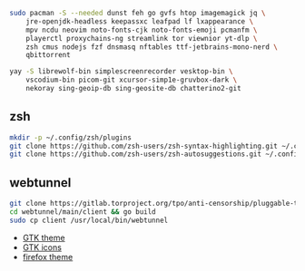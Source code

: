 ```bash
sudo pacman -S --needed dunst feh go gvfs htop imagemagick jq \
	jre-openjdk-headless keepassxc leafpad lf lxappearance \
	mpv ncdu neovim noto-fonts-cjk noto-fonts-emoji pcmanfm \
	playerctl proxychains-ng streamlink tor viewnior yt-dlp \
	zsh cmus nodejs fzf dnsmasq nftables ttf-jetbrains-mono-nerd \
	qbittorrent
```
```bash
yay -S librewolf-bin simplescreenrecorder vesktop-bin \
	vscodium-bin picom-git xcursor-simp1e-gruvbox-dark \
	nekoray sing-geoip-db sing-geosite-db chatterino2-git
```
## zsh
```bash
mkdir -p ~/.config/zsh/plugins
git clone https://github.com/zsh-users/zsh-syntax-highlighting.git ~/.config/zsh/plugins/zsh-syntax-highlighting
git clone https://github.com/zsh-users/zsh-autosuggestions.git ~/.config/zsh/plugins/zsh-autosuggestions
```
## webtunnel
```bash
git clone https://gitlab.torproject.org/tpo/anti-censorship/pluggable-transports/webtunnel
cd webtunnel/main/client && go build
sudo cp client /usr/local/bin/webtunnel
```
- [GTK theme](https://github.com/Fausto-Korpsvart/Gruvbox-GTK-Theme)
- [GTK icons](https://github.com/jmattheis/gruvbox-dark-icons-gtk)
- [firefox theme](https://addons.mozilla.org/en-US/firefox/addon/gruvboxgruvboxgruvboxgruvboxgr)